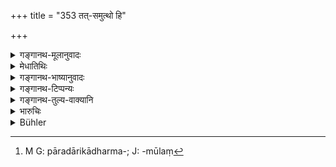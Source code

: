 +++
title = "353 तत्-समुत्थो हि"

+++

<details><summary>गङ्गानथ-मूलानुवादः</summary>

For out of that arises the admixture of castes among people;—whence follows root-rending unrighteousness, tending to total destruction.—(353)
</details>

<details><summary>मेधातिथिः</summary>

**समुत्थानम्** उत्पत्तिः । ततः परदारागमनात् **संकरो** ऽवान्तरवर्णरूपो **जायते** । येन जातेन्**आधर्मो** मूलस्य लोकस्य दिवः पतिता वृष्टिस् तां हरत् **अधर्मः** । धर्मे हि सति "आदित्याज् जायते वृष्टिः" (म्ध् ३.६६) । न च संकरे सत्य् अपि कारीरीयागो नापि पात्रे दानम् अतो दानयागहोमानां सस्योत्पत्तिहेतुभूतानाम् अभावात् सर्वजगन्नाशसमर्थो भवति । तस्मात् पारदारिकान्, "अधर्ममूलवर्णसंकरः[^१८८] स्यात्" इति सस्यादिनिष्पत्तिमूलां वा वृष्टिं रक्षन्, प्रवासयेत् ॥ ८.३५३ ॥


[^१८८]:
     M G: pāradārikādharma-; J: -mūlaṃ
</details>

<details><summary>गङ्गानथ-भाष्यानुवादः</summary>

‘*Arising*’ means *coming into existence*, ‘*out of that*’—*i.e*., from the act of having intercourse with the wives of other men,—there arises—‘*admixture of castes*’—in the form of ‘half-castes’;—‘*whence*’—*i.e*., on account of whoso coming into existence,—‘*follows unrighteousness*,’ which ‘*rends*’—destroys—the very ‘*root*’— of the people,—in the form of rain from heaven. It is only when righteousness prevails that rain proceeds from the sun. When, on the other hand, the world becomes full of ‘half-castes,’ such righteous acts as the *Rārlri* sacrifice or gifts to proper men and the like cease to be performed; thus there being absence of gifts, sacrifices, oblations and the like,—which form the source out of which all corn is produced,—the said unrighteousness becomes capable of bringing ruin to the entire world.

For this reason, taking into consideration the fact that the act would be productive of ‘half-castes,’ and with a view to safeguard the supply of rain necessary for corns and other things,—tho king should always banish adulterers.—(353)
</details>

<details><summary>गङ्गानथ-टिप्पन्यः</summary>

This verse is quoted in *Vivādaratnākara* (p. 388);—and in *Aparārka* (p. 854).
</details>

<details><summary>गङ्गानथ-तुल्य-वाक्यानि</summary>

**(verses 8.352-353)  
**

See Comparative notes for [Verse 8.352].
</details>

<details><summary>भारुचिः</summary>

परदारिकनिग्रहप्रशंसार्थः श्लोकः ॥ ८.३५२ ॥
</details>

<details><summary>Bühler</summary>

353	For by (adultery) is caused a mixture of the castes (varna) among men; thence (follows) sin, which cuts up even the roots and causes the destruction of everything.
</details>
